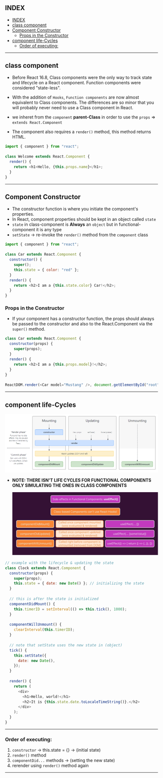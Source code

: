 ## INDEX

- [INDEX](#index)
- [class component](#class-component)
- [Component Constructor](#component-constructor)
  - [Props in the Constructor](#props-in-the-constructor)
- [component life-Cycles](#component-life-cycles)
  - [Order of executing:](#order-of-executing)

---

## class component

- Before React 16.8, Class components were the only way to track state and lifecycle on a React component. Function components were considered "state-less".

- With the addition of `Hooks`, `Function components` are now almost equivalent to Class components. The differences are so minor that you will probably never need to use a Class component in React.

- we inheret from the `component` **parent-Class** in order to use the `props` => `extends React.Component`
- The component also requires a `render()` method, this method returns HTML.

```js
import { component } from "react";

class Welcome extends React.Component {
  render() {
    return <h1>Hello, {this.props.name}</h1>;
  }
}
```

---

## Component Constructor

- The constructor function is where you initiate the component's properties.
- In React, component properties should be kept in an object called `state`
- `state` in class-component is **Always** an `object` but in functional-component it is any type
- `setState` -> re-invoke the `render()` method from the `component` class

```js
import { component } from "react";

class Car extends React.Component {
  constructor() {
    super();
    this.state = { color: "red" };
  }
  render() {
    return <h2>I am a {this.state.color} Car!</h2>;
  }
}
```

### Props in the Constructor

- If your component has a constructor function, the props should always be passed to the constructor and also to the React.Component via the `super()` method.

```js
class Car extends React.Component {
  constructor(props) {
    super(props);
  }
  render() {
    return <h2>I am a {this.props.model}!</h2>;
  }
}

ReactDOM.render(<Car model="Mustang" />, document.getElementById("root"));
```

---

## component life-Cycles

![alt](./img/lifeCycle2.PNG)

- **NOTE: THERE ISN'T LIFE CYCLES FOR FUNCTIONAL COMPONENTS ONLY SIMULATING THE ONES IN CLASS COMPONENTS**

  ![alt](./img/lifeCycle.PNG)

```js
// example with the lifecycle & updating the state
class Clock extends React.Component {
  constructor(props) {
    super(props);
    this.state = { date: new Date() }; // initializing the state
  }

  // this is after the state is initialized
  componentDidMount() {
    this.timerID = setInterval(() => this.tick(), 1000);
  }

  componentWillUnmount() {
    clearInterval(this.timerID);
  }

  // note that setState uses the new state in (object)
  tick() {
    this.setState({
      date: new Date(),
    });
  }

  render() {
    return (
      <div>
        <h1>Hello, world!</h1>
        <h2>It is {this.state.date.toLocaleTimeString()}.</h2>
      </div>
    );
  }
}
```

---

### Order of executing:

1. `constructor` -> this.state = {} -> (initial state)
2. `render()` method
3. `componentDid...` methods -> (setting the new state)
4. rerender using `render()` method again

---

